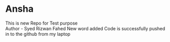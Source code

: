# Ansha
This is new Repo for Test purpose
<br>
Author - Syed Rizwan Fahed
New word added
Code is successfully pushed in to the github from my laptop 